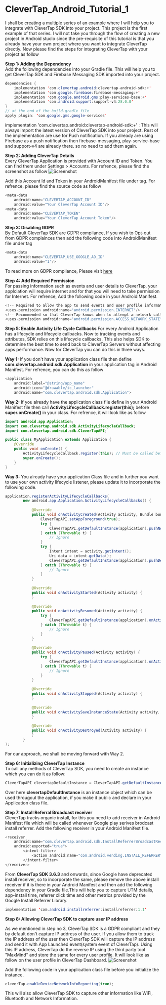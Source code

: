 # CleverTap_Android_Tutorial_1
I shall be creating a multiple series of an example where I will help you to integrate with CleverTap SDK into your project. This project is the first example of that series. I will not take you through the flow of creating a new project in Android studio since the pre-requisite of this tutorial is that you already have your own project where you want to integrate CleverTap directly. Now please find the steps for integrating CleverTap with your project as follow

**Step 1: Adding the Dependency**<br/>
Add the following dependencies into your Gradle file. This will help you to get CleverTap SDK and Firebase Messaging SDK imported into your project.

```JAVA
dependencies {
    implementation 'com.clevertap.android:clevertap-android-sdk:+'
    implementation 'com.google.firebase:firebase-messaging:+'
    implementation 'com.google.android.gms:play-services-base:+'
    implementation 'com.android.support:support-v4:28.0.0'
}
// at the end of the build.gradle file
apply plugin: 'com.google.gms.google-services'
```
implementation 'com.clevertap.android:clevertap-android-sdk:+' : This will always import the latest version of CleverTap SDK into your project. Rest of the implementation are use for Push notification. If you already are using Firebase as a push notification then firebase-messaging, play-service-base and support-v4 are already there. so no need to add them again.

**Step 2: Adding CleverTap Details**<br/>
Every CleverTap Application is provided with Account ID and Token. You can find them under Settings > Accounts. For refrence, please find the screenshot as follow
![Screenshot](https://github.com/parthdani/CleverTap_Android_Tutorial_1/blob/master/Screenshot%202020-01-14%20at%202.02.47%20PM.png)

Add this Account Id and Token in your AndroidManifest file under <application> tag. For refrence, please find the source code as follow

```JAVA
<meta-data
    android:name="CLEVERTAP_ACCOUNT_ID"
    android:value="Your CleverTap Account ID"/>
<meta-data
    android:name="CLEVERTAP_TOKEN"
    android:value="Your CleverTap Account Token"/>
 ```
 
 **Step 3: Disabling GDPR**<br/>
 By Default CleverTap SDK are GDPR compliance, If you wish to Opt-out from GDPR complainces then add the following code into AndroidManifest file under <application> tag

```JAVA
<meta-data
    android:name="CLEVERTAP_USE_GOOGLE_AD_ID"
    android:value="1"/> 
```

To read more on GDPR compliance, Please visit [here](https://clevertap.com/blog/in-preparation-of-gdpr-compliance/)

**Step 4: Add Required Permission**<br/>
For passing information such as events and user details to CleverTap, your applciation will require internet and for that you will need to take permission for Internet. For refrence, Add the following code in your Android Manifest.
```JAVA
<!-- Required to allow the app to send events and user profile information -->
<uses-permission android:name="android.permission.INTERNET"/>
<!-- Recommended so that CleverTap knows when to attempt a network call -->
<uses-permission android:name="android.permission.ACCESS_NETWORK_STATE"/>
```
**Step 5: Enable Activity Life Cycle Callbacks**
For every Android Application has a lifecycle and lifecycle callbacks. Now to tracking events and attributes, SDK relies on this lifecycle callbacks. This also helps SDK to determine the best time to send back to CleverTap Servers without affecting apps performance. Now for CleverTap you can do this in three ways.

**Way 1:** If you don't have your application class file then define **com.clevertap.android.sdk.Application** in your application tag in Android Manifest. For refrence, you can do this as follow
```JAVA
<application
    android:label="@string/app_name"
    android:icon="@drawable/ic_launcher"
    android:name="com.clevertap.android.sdk.Application">
```
**Way 2:** If you already have the application class file define in your Android Manifest file then call **ActivityLifecycleCallback.register(this);** before **super.onCreate()** in your class. For refrence, it will look like as follow
```JAVA
import android.app.Application;
import com.clevertap.android.sdk.ActivityLifecycleCallback;
import com.clevertap.android.sdk.CleverTapAPI;

public class MyApplication extends Application {
    @Override
    public void onCreate() {
        ActivityLifecycleCallback.register(this); // Must be called before super.onCreate()
        super.onCreate();
    }
}
```

**Way 3:** You already have your application Class file and in further you want to use your own activity lifecycle listener, please update it to incorporate the following code.

```JAVA
application.registerActivityLifecycleCallbacks(
        new android.app.Application.ActivityLifecycleCallbacks() {
        
            @Override
            public void onActivityCreated(Activity activity, Bundle bundle) {
                CleverTapAPI.setAppForeground(true);
                try {
                    CleverTapAPI.getDefaultInstance(application).pushNotificationEvent(activity.getIntent().getExtras());
                } catch (Throwable t) {
                    // Ignore
                }
                try {
                    Intent intent = activity.getIntent();
                    Uri data = intent.getData();
                    CleverTapAPI.getDefaultInstance(application).pushDeepLink(data);
                } catch (Throwable t) {
                    // Ignore
                }
            }
            
            @Override
            public void onActivityStarted(Activity activity) {
            }
            
            @Override
            public void onActivityResumed(Activity activity) {
                try {
                    CleverTapAPI.getDefaultInstance(application).onActivityResumed(activity);
                } catch (Throwable t) {
                    // Ignore
                }
            }
            
            @Override
            public void onActivityPaused(Activity activity) {
                try {
                    CleverTapAPI.getDefaultInstance(application).onActivityPaused();
                } catch (Throwable t) {
                    // Ignore
                }
            }
            
            @Override
            public void onActivityStopped(Activity activity) {
            }
            
            @Override
            public void onActivitySaveInstanceState(Activity activity, Bundle bundle) {
            }
            
            @Override
            public void onActivityDestroyed(Activity activity) {
            }
        }
);
```

For our approach, we shall be moving forward with Way 2.

**Step 6: Initializing CleverTap Instance**<br/>
To call any methods of CleverTap SDK, you need to create an instance which you can do it as follow:
```JAVA
CleverTapAPI clevertapDefaultInstance = CleverTapAPI.getDefaultInstance(getApplicationContext());
```

Over here **clevertapDefaultInstance** is an instance object which can be used througout the application, if you make it public and declare in your Application class file.

**Step 7: Install Referral Broadcast receiver**<br/>
CleverTap tracks organic install, for this you need to add receiver in Android Manifest file which will be called whenever Google play serives brodcast install referrer. Add the following receiver in your Android Manifest file.
```JAVA
<receiver
    android:name="com.clevertap.android.sdk.InstallReferrerBroadcastReceiver"
    android:exported="true">
        <intent-filter>
            <action android:name="com.android.vending.INSTALL_REFERRER"/>
        </intent-filter>
</receiver>
```
From **CleverTap SDK 3.6.3** and onwards, since Google have deprecated install receiver, so to incorporate the same, please remove the above install receiver if it is there in your Android Manifest and then add the following dependency in your Gradle file.This will help you to capture UTM details, app-install time, referrer click time and other metrics provided by the Google Install Referrer Library.
```JAVA
implementation 'com.android.installreferrer:installreferrer:1.1'
```

**Step 8: Allowing CleverTap SDK to capture user IP address**<br/>

As we mentioned in step no 3, CleverTap SDK is a GDPR compliant and they by default don't capture IP address of the user. If you allow them to track the IP address of the user then CleverTap SDK will capture the IP address and send it with App Launched event(system event of CleverTap). Using this IP address, CleverTap do the reverse IP using the third party tool "MaxMind" and store the same for every user profile. It will look like as follow on the user profile in CleverTap Dashboard.
![Screenshot](https://github.com/parthdani/CleverTap_Android_Tutorial_1/blob/master/Screenshot%202020-01-14%20at%206.36.47%20PM.png)

Add the following code in your application class file before you initialize the instance.

```JAVA
cleverTap.enableDeviceNetworkInfoReporting(true);
```

This will also allow CleverTap SDK to capture other information like WiFi, Bluetooth and Network Information.


